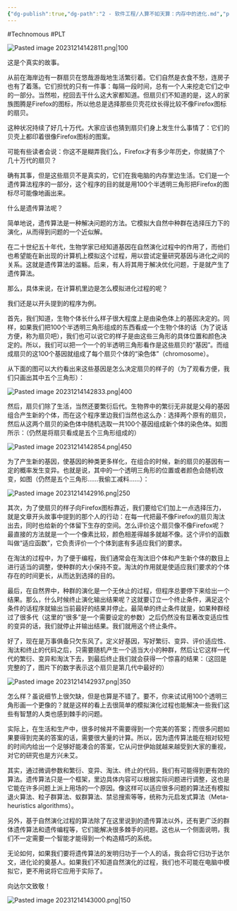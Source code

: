```yaml
---
{"dg-publish":true,"dg-path":"2 - 软件工程/人算不如天算：内存中的进化.md","permalink":"/2 - 软件工程/人算不如天算：内存中的进化/","created":"2023-12-14T14:27:35.000+08:00","updated":"2025-03-09T21:58:10.000+08:00"}
---
```


#Technomous #PLT

![Pasted image 20231214142811.png|100](/img/user/0.Asset/resource/Pasted%20image%2020231214142811.png)

这是个真实的故事。

从前在海岸边有一群扇贝在悠哉游哉地生活繁衍着。它们自然是衣食不愁，连房子也有了着落。它们担忧的只有一件事：每隔一段时间，总有一个人来挖走它们之中的一部分。当然啦，挖回去干什么这大家都知道。但扇贝们不知道的是，这人的家族图腾是Firefox的图标，所以他总是选择那些贝壳花纹长得比较不像Firefox图标的扇贝。

这种状况持续了好几十万代。大家应该也猜到扇贝们身上发生什么事情了：它们的贝壳上都印着很像Firefox图标的图案。

可能有些读者会说：你这不是糊弄我们么，Firefox才有多少年历史，你就搞了个几十万代的扇贝？

确有其事，但是这些扇贝不是真实的，它们在我电脑的内存里边生活。它们是一个遗传算法程序的一部分，这个程序的目的就是用100个半透明三角形把Firefox的图标尽可能像地画出来。

什么是遗传算法呢？

简单地说，遗传算法是一种解决问题的方法。它模拟大自然中种群在选择压力下的演化，从而得到问题的一个近似解。

在二十世纪五十年代，生物学家已经知道基因在自然演化过程中的作用了，而他们也希望能在新出现的计算机上模拟这个过程，用以尝试定量研究基因与进化之间的关系。这就是遗传算法的滥觞。后来，有人将其用于解决优化问题，于是就产生了遗传算法。

那么，具体来说，在计算机里边是怎么模拟进化过程的呢？

我们还是以开头提到的程序为例。

首先，我们知道，生物个体长什么样子很大程度上是由染色体上的基因决定的。同样，如果我们把100个半透明三角形组成的东西看成一个生物个体的话（为了说话方便，称为扇贝吧），我们也可以说它的样子是由这些三角形的具体位置和颜色决定的。所以，我们可以把一个一个的半透明三角形看作是这些扇贝的“基因”。而组成扇贝的这100个基因就组成了每个扇贝个体的“染色体”（chromosome）。

从下面的图可以大约看出来这些基因是怎么决定扇贝的样子的（为了观看方便，我们只画出其中五个三角形）：

![Pasted image 20231214142833.png|400](/img/user/0.Asset/resource/Pasted%20image%2020231214142833.png)

然后，扇贝们除了生活，当然还要繁衍后代。生物界中的繁衍无非就是父母的基因组合产生新的个体，而在这个程序里边我们当然也这么办：选择两个原有的扇贝，然后从这两个扇贝的染色体中随机选取一共100个基因组成新个体的染色体。如图所示：（仍然是将扇贝看成是五个三角形组成的）

![Pasted image 20231214142854.png|450](/img/user/0.Asset/resource/Pasted%20image%2020231214142854.png)

为了产生新的基因，使基因的种类更多样化，在组合的时候，新的扇贝的基因有一定的概率发生变异。也就是说，其中的一个透明三角形的位置或者颜色会随机改变，如图（仍然是五个三角形……我偷工减料……）：

![Pasted image 20231214142916.png|250](/img/user/0.Asset/resource/Pasted%20image%2020231214142916.png)

其次，为了使扇贝的样子向Firefox图标靠近，我们要给它们加上一点选择压力，就是文章开头故事中提到的那个人的行动：在每一代把最不像Firefox的扇贝淘汰出去，同时也给新的个体留下生存的空间。怎么评价这个扇贝像不像Firefox呢？最直接的方法就是一个一个像素比较，颜色相差得越多就越不像。这个评价的函数叫做“适应函数”，它负责评价一个个体到底有多适应我们的要求。

在淘汰的过程中，为了便于编程，我们通常会在淘汰旧个体和产生新个体的数目上进行适当的调整，使种群的大小保持不变。淘汰的作用就是使适应我们要求的个体存在的时间更长，从而达到选择的目的。

最后，在自然界中，种群的演化是一个无休止的过程，但程序总要停下来给出一个结果。那么，什么时候终止演化输出结果呢？这就要订立一个终止条件，满足这个条件的话程序就输出当前最好的结果并停止。最简单的终止条件就是，如果种群经过了很多代（这里的“很多”是一个需要设定的参数）之后仍然没有显著改变适应性的变异的话，我们就停止并输出结果。我们就用这个终止条件。

好了，现在是万事俱备只欠东风了。定义好基因，写好繁衍、变异、评价适应性、淘汰和终止的代码之后，只需要随机产生一个适当大小的种群，然后让它这样一代代的繁衍、变异和淘汰下去，到最后终止我们就会获得一个惊喜的结果：（这回是完整的了，图片下的数字表示这个扇贝是第几代中最好的）

![Pasted image 20231214142937.png|350](/img/user/0.Asset/resource/Pasted%20image%2020231214142937.png)

怎么样？虽说细节上很欠缺，但是也算是不错了。要不，你来试试用100个透明三角形画一个更像的？就是这样的看上去很简单的模拟演化过程也能解决一些我们这些有智慧的人类也感到棘手的问题。

实际上，在生活和生产中，很多时候并不需要得到一个完美的答案；而很多问题如果要得到完美的答案的话，需要很大量的计算。所以，因为遗传算法能在相对较短的时间内给出一个足够好能凑合的答案，它从问世伊始就越来越受到大家的重视，对它的研究也是方兴未艾。

其实，通过微调参数和繁衍、变异、淘汰、终止的代码，我们有可能得到更有效的算法。遗传算法只是一个框架，里边具体内容可以根据实际问题进行调整，这也是它能在许多问题上派上用场的一个原因。像这样可以适应很多问题的算法还有模拟退火算法、粒子群算法、蚁群算法、禁忌搜索等等，统称为元启发式算法（Meta-heuristics algorithms）。

另外，基于自然演化过程的算法除了在这里说到的遗传算法以外，还有更广泛的群体遗传算法和遗传编程等，它们能解决很多棘手的问题。这也从一个侧面说明，我们不一定需要一个智能才能得到一个构造精巧的系统。

无论如何，如果我们要将遗传算法的发明归功于一个人的话，我会将它归功于达尔文，进化论的奠基人。如果我们不知道自然演化的过程，我们也不可能在电脑中模拟它，更不用说将它应用于实际了。

向达尔文致敬！

![Pasted image 20231214143000.png|150](/img/user/0.Asset/resource/Pasted%20image%2020231214143000.png)